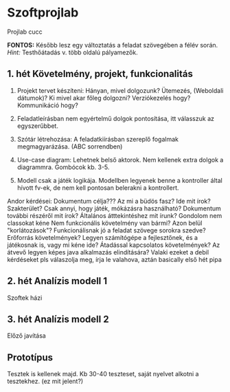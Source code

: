 # Szoftprojlab
Projlab cucc

**FONTOS:** Később lesz egy változtatás a feladat szövegében a félév során. *Hint:* Testhőátadás v. több oldalú pályamezők.

## 1. hét Követelmény, projekt, funkcionalitás

1. Projekt tervet készíteni: Hányan, mivel dolgozunk? Ütemezés, (Weboldali dátumok)?
Ki mivel akar főleg dolgozni? Verziókezelés hogy? Kommunikáció hogy?

2. Feladatleírásban nem egyértelmű dolgok pontosítása, itt válasszuk az egyszerűbbet.

3. Szótár létrehozása: A feladatkiírásban szereplő fogalmak megmagyarázása. (ABC sorrendben)

4. Use-case diagram: Lehetnek belső aktorok. Nem kellenek extra dolgok a diagrammra. Gombócok kb. 3-5. 

5. Modell csak a játék logikája. Modellben legyenek benne a kontroller által hívott fv-ek, de nem kell pontosan belerakni a kontrollert.

Andor kérdései:
Dokumentum célja??? Az mi a büdös fasz? Ide mit írok?
Szakterület? Csak annyi, hogy játék, mókázásra használható?
Dokumentum további részéről mit írok?
Általános átttekintéshez mit írunk? Gondolom nem classokat kéne
Nem funkcionális követelmény van bármi? Azon belül "korlátozások"?
Funkcionálisnak jó a feladat szövege sorokra szedve?
Erőforrás követelmények? Legyen számítógépe a fejlesztőnek, és a játékosnak is, vagy mi kéne ide?
Átadással kapcsolatos követelmények? Az átvevő legyen képes java alkalmazás elindítására?
Valaki ezeket a debil kérdéseket pls válaszolja meg, írja le valahova, aztán basically első hét pipa

 

## 2. hét Analízis modell 1
Szoftek házi

## 3. hét Analízis modell 2
Előző javítása


## Prototípus
Tesztek is kellenek majd. Kb 30-40 teszteset, saját nyelvet alkotni a tesztekhez. (ez mit jelent?) 


